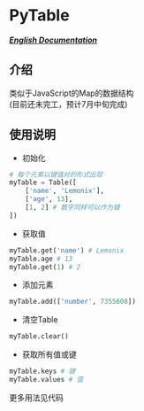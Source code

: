 # PyTable
_**[English Documentation](https://github.com/PyMorseCoder/PyTable/blob/master/README-EN.md)**_

## 介绍
类似于JavaScript的Map的数据结构
<br>
(目前还未完工，预计7月中旬完成)

## 使用说明
- 初始化
```python
# 每个元素以键值对的形式出现
myTable = Table([
    ['name', 'Lemonix'],
    ['age', 13],
    [1, 2] # 数字同样可以作为键
])
```
- 获取值
```python
myTable.get('name') # Lemonix
myTable.age # 13
myTable.get(1) # 2
```

- 添加元素
```python
myTable.add(['number', 7355608])
```

- 清空Table
```python
myTable.clear()
```

- 获取所有值或键
```python
myTable.keys # 键
myTable.values # 值
```

更多用法见代码
